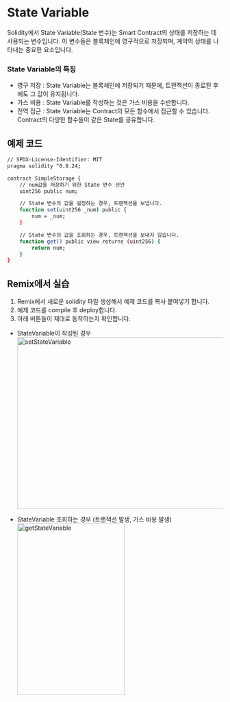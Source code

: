 # State Variable 
Solidity에서 State Variable(State 변수)는 Smart Contract의 상태를 저장하는 데 사용되는 변수입니다. 
이 변수들은 블록체인에 영구적으로 저장되며, 계약의 상태를 나타내는 중요한 요소입니다. 

### State Variable의 특징 
- 영구 저장 : State Variable는 블록체인에 저장되기 때문에, 트랜잭션이 종료된 후에도 그 값이 유지됩니다. <br>
- 가스 비용 : State Variable를 작성하는 것은 가스 비용을 수반합니다. <br>
- 전역 접근 : State Variable는 Contract의 모든 함수에서 접근할 수 있습니다. Contract의 다양한 함수들이 같은 State를 공유합니다. <br>



## 예제 코드
```bash
// SPDX-License-Identifier: MIT
pragma solidity ^0.8.24; 

contract SimpleStorage {
    // num값을 저장하기 위한 State 변수 선언
    uint256 public num;

    // State 변수의 값을 설정하는 경우, 트랜젝션을 보냅니다.
    function set(uint256 _num) public {
        num = _num;
    }

    // State 변수의 값을 조회하는 경우, 트랜잭션을 보내지 않습니다. 
    function get() public view returns (uint256) {
        return num;
    }
}

```


## Remix에서 실습 
1. Remix에서 새로운 solidity 파일 생성해서 예제 코드를 복사 붙여넣기 합니다.
2. 예제 코드를 compile 후 deploy합니다.
3. 아래 버튼들이 제대로 동작하는지 확인합니다.

- StateVariable이 작성된 경우
<img src= "https://github.com/Joon2000/Solidity-modules/blob/c4761d107c2dbf02f7c9680e619d87b1263cc26c/images/statevariable/SetStateVariable.png" width="1000px" height="400px" 
  title="setStateVariable" alt="setStateVariable"><br/>

- StateVariable 조회하는 경우 (트랜잭션 발생, 가스 비용 발생) <br>
<img src= "https://github.com/Joon2000/Solidity-modules/blob/c4761d107c2dbf02f7c9680e619d87b1263cc26c/images/statevariable/GetStateVariable.png" width="250px" height="400px" 
  title="getStateVariable" alt="getStateVariable"><br/>


